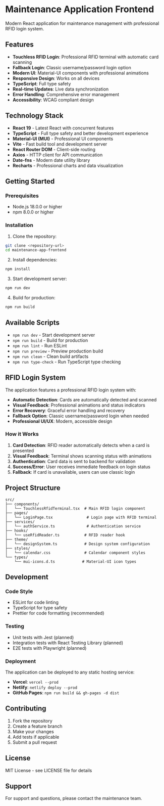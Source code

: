 # Maintenance Application Frontend

Modern React application for maintenance management with professional RFID login system.

## Features

- **Touchless RFID Login**: Professional RFID terminal with automatic card scanning
- **Fallback Login**: Classic username/password login option
- **Modern UI**: Material-UI components with professional animations
- **Responsive Design**: Works on all devices
- **TypeScript**: Full type safety
- **Real-time Updates**: Live data synchronization
- **Error Handling**: Comprehensive error management
- **Accessibility**: WCAG compliant design

## Technology Stack

- **React 19** - Latest React with concurrent features
- **TypeScript** - Full type safety and better development experience
- **Material-UI (MUI)** - Professional UI components
- **Vite** - Fast build tool and development server
- **React Router DOM** - Client-side routing
- **Axios** - HTTP client for API communication
- **Date-fns** - Modern date utility library
- **Recharts** - Professional charts and data visualization

## Getting Started

### Prerequisites

- Node.js 18.0.0 or higher
- npm 8.0.0 or higher

### Installation

1. Clone the repository:
```bash
git clone <repository-url>
cd maintenance-app-frontend
```

2. Install dependencies:
```bash
npm install
```

3. Start development server:
```bash
npm run dev
```

4. Build for production:
```bash
npm run build
```

## Available Scripts

- `npm run dev` - Start development server
- `npm run build` - Build for production
- `npm run lint` - Run ESLint
- `npm run preview` - Preview production build
- `npm run clean` - Clean build artifacts
- `npm run type-check` - Run TypeScript type checking

## RFID Login System

The application features a professional RFID login system with:

- **Automatic Detection**: Cards are automatically detected and scanned
- **Visual Feedback**: Professional animations and status indicators
- **Error Recovery**: Graceful error handling and recovery
- **Fallback Option**: Classic username/password login when needed
- **Professional UI/UX**: Modern, accessible design

### How it Works

1. **Card Detection**: RFID reader automatically detects when a card is presented
2. **Visual Feedback**: Terminal shows scanning status with animations
3. **Authentication**: Card data is sent to backend for validation
4. **Success/Error**: User receives immediate feedback on login status
5. **Fallback**: If card is unavailable, users can use classic login

## Project Structure

```
src/
├── components/
│   └── TouchlessRfidTerminal.tsx  # Main RFID login component
├── pages/
│   └── LoginPage.tsx               # Login page with RFID terminal
├── services/
│   └── authService.ts              # Authentication service
├── hooks/
│   └── useRfidReader.ts           # RFID reader hook
├── theme/
│   └── designSystem.ts            # Design system configuration
├── styles/
│   └── calendar.css               # Calendar component styles
└── types/
    └── mui-icons.d.ts            # Material-UI icon types
```

## Development

### Code Style

- ESLint for code linting
- TypeScript for type safety
- Prettier for code formatting (recommended)

### Testing

- Unit tests with Jest (planned)
- Integration tests with React Testing Library (planned)
- E2E tests with Playwright (planned)

### Deployment

The application can be deployed to any static hosting service:

- **Vercel**: `vercel --prod`
- **Netlify**: `netlify deploy --prod`
- **GitHub Pages**: `npm run build && gh-pages -d dist`

## Contributing

1. Fork the repository
2. Create a feature branch
3. Make your changes
4. Add tests if applicable
5. Submit a pull request

## License

MIT License - see LICENSE file for details

## Support

For support and questions, please contact the maintenance team.
